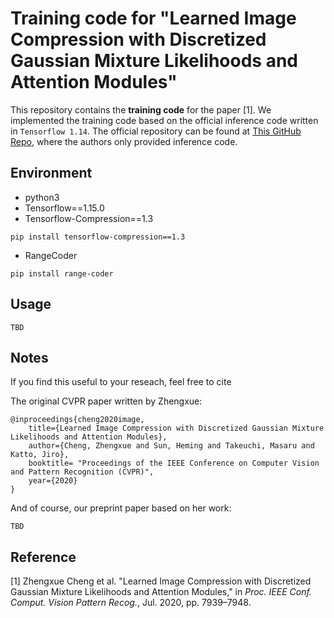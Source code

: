 # Training code for "Learned Image Compression with Discretized Gaussian Mixture Likelihoods and Attention Modules"

This repository contains the **training code** for the paper [1]. We implemented the training code based on the official inference code written in `Tensorflow 1.14`. The official repository can be found at [This GitHub Repo](https://github.com/ZhengxueCheng/Learned-Image-Compression-with-GMM-and-Attention), where the authors only provided inference code. 

## Environment

- python3
- Tensorflow==1.15.0
- Tensorflow-Compression==1.3
```
pip install tensorflow-compression==1.3
```
- RangeCoder
```
pip install range-coder
```

## Usage

```
TBD
```

## Notes

If you find this useful to your reseach, feel free to cite

The original CVPR paper written by Zhengxue:
```
@inproceedings{cheng2020image,
    title={Learned Image Compression with Discretized Gaussian Mixture Likelihoods and Attention Modules},
    author={Cheng, Zhengxue and Sun, Heming and Takeuchi, Masaru and Katto, Jiro},
    booktitle= "Proceedings of the IEEE Conference on Computer Vision and Pattern Recognition (CVPR)",
    year={2020}
}
```

And of course, our preprint paper based on her work:
```
TBD
```

## Reference
[1] Zhengxue Cheng et al. "Learned Image Compression with Discretized Gaussian Mixture Likelihoods and Attention Modules," in *Proc. IEEE Conf. Comput. Vision Pattern Recog.*, Jul. 2020, pp. 7939–7948.
